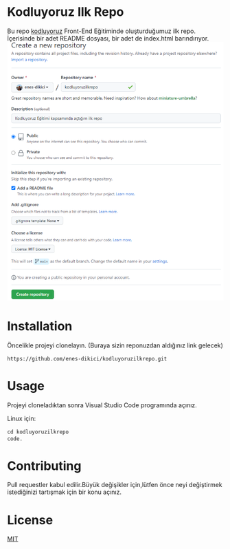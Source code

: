 # Kodluyoruz Ilk Repo
Bu repo [kodluyoruz](https://kodluyoruz.org/tr/kodluyoruz/) Front-End Eğitiminde oluşturduğumuz ilk repo. İçerisinde bir adet README dosyası, bir adet de index.html barındırıyor.
![Images](Images/patikaIlkRepoSS.png)

# Installation
Öncelikle projeyi clonelayın. (Buraya sizin reponuzdan aldığınız link gelecek)
```
https://github.com/enes-dikici/kodluyoruzilkrepo.git
```
# Usage
Projeyi cloneladıktan sonra Visual Studio Code programında açınız.

Linux için:
```
cd kodluyoruzilkrepo
code.
```
# Contributing
Pull requestler kabul edilir.Büyük değişikler için,lütfen önce neyi değiştirmek istediğinizi tartışmak için bir konu açınız.

# License
[MIT](https://choosealicense.com/licenses/mit/)

